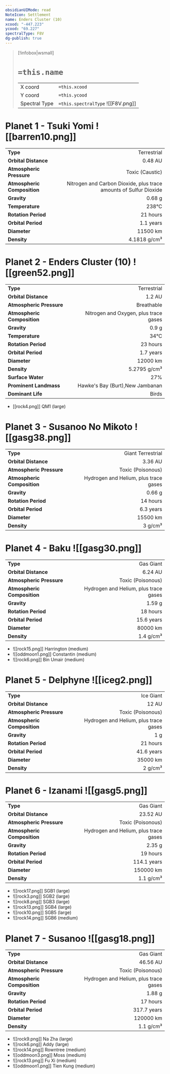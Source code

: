 ```yaml
---
obsidianUIMode: read
NoteIcon: Settlement
name: Enders Cluster (10)
xcood: "-447.223"
ycood: "69.227"
spectralType: F8V
dg-publish: true
---
```

> [!infobox|wsmall]
> # `=this.name`
> | | |
> | - | - |
> | X coord | `=this.xcood` |
> | Y coord| `=this.ycood` |
> | Spectral Type | `=this.spectralType` ![[F8V.png]] |

# Planet 1 - Tsuki Yomi ![[barren10.png]]
|                             |                           |
| --------------------------- | -------------------------:|
| **Type**                    |             Terrestrial |
| **Orbital Distance**        |   0.48 AU |
| **Atmospheric Pressure**    |       Toxic (Caustic) |
| **Atmospheric Composition** |      Nitrogen and Carbon Dioxide, plus trace amounts of Sulfur Dioxide |
| **Gravity**                 |        0.68 g |
| **Temperature**             |    238°C |
| **Rotation Period**         |  21 hours |
| **Orbital Period** | 1.1 years |
| **Diameter**                |      11500 km | 
| **Density**                 |    4.1818 g/cm³ |





# Planet 2 - Enders Cluster (10) ![[green52.png]]
|                             |                           |
| --------------------------- | -------------------------:|
| **Type**                    |             Terrestrial |
| **Orbital Distance**        |   1.2 AU |
| **Atmospheric Pressure**    |       Breathable |
| **Atmospheric Composition** |      Nitrogen and Oxygen, plus trace gases |
| **Gravity**                 |        0.9 g |
| **Temperature**             |    34°C |
| **Rotation Period**         |  23 hours |
| **Orbital Period** | 1.7 years |
| **Diameter**                |      12000 km | 
| **Density**                 |    5.2795 g/cm³ |
| **Surface Water**           |           27% | 
| **Prominent Landmass**      |         Hawke's Bay (Burt),New Jambanan | 
| **Dominant Life**           |         Birds |



- [[rock4.png]] QM1 (large)

# Planet 3 - Susanoo No Mikoto ![[gasg38.png]]
|                             |                           |
| --------------------------- | -------------------------:|
| **Type**                    |             Giant Terrestrial |
| **Orbital Distance**        |   3.36 AU |
| **Atmospheric Pressure**    |       Toxic (Poisonous) |
| **Atmospheric Composition** |      Hydrogen and Helium, plus trace gases |
| **Gravity**                 |        0.66 g |
| **Rotation Period**         |  14 hours |
| **Orbital Period** | 6.3 years |
| **Diameter**                |      15500 km | 
| **Density**                 |    3 g/cm³ |





# Planet 4 - Baku ![[gasg30.png]]
|                             |                           |
| --------------------------- | -------------------------:|
| **Type**                    |             Gas Giant |
| **Orbital Distance**        |   6.24 AU |
| **Atmospheric Pressure**    |       Toxic (Poisonous) |
| **Atmospheric Composition** |      Hydrogen and Helium, plus trace gases |
| **Gravity**                 |        1.59 g |
| **Rotation Period**         |  18 hours |
| **Orbital Period** | 15.6 years |
| **Diameter**                |      80000 km | 
| **Density**                 |    1.4 g/cm³ |



- ![[rock15.png]] Harrington (medium)
- ![[oddmoon1.png]] Constantin (medium)
- ![[rock6.png]] Bin Umair (medium)


# Planet 5 - Delphyne ![[iceg2.png]]
|                             |                           |
| --------------------------- | -------------------------:|
| **Type**                    |             Ice Giant |
| **Orbital Distance**        |   12 AU |
| **Atmospheric Pressure**    |       Toxic (Poisonous) |
| **Atmospheric Composition** |      Hydrogen and Helium, plus trace gases |
| **Gravity**                 |        1 g |
| **Rotation Period**         |  21 hours |
| **Orbital Period** | 41.6 years |
| **Diameter**                |      35000 km | 
| **Density**                 |    2 g/cm³ |





# Planet 6 - Izanami ![[gasg5.png]]
|                             |                           |
| --------------------------- | -------------------------:|
| **Type**                    |             Gas Giant |
| **Orbital Distance**        |   23.52 AU |
| **Atmospheric Pressure**    |       Toxic (Poisonous) |
| **Atmospheric Composition** |      Hydrogen and Helium, plus trace gases |
| **Gravity**                 |        2.35 g |
| **Rotation Period**         |  19 hours |
| **Orbital Period** | 114.1 years |
| **Diameter**                |      150000 km | 
| **Density**                 |    1.1 g/cm³ |



- ![[rock17.png]] SGB1 (large)
- ![[rock3.png]] SGB2 (large)
- ![[rock8.png]] SGB3 (large)
- ![[rock13.png]] SGB4 (large)
- ![[rock10.png]] SGB5 (large)
- ![[rock14.png]] SGB6 (medium)


# Planet 7 - Susanoo ![[gasg18.png]]
|                             |                           |
| --------------------------- | -------------------------:|
| **Type**                    |             Gas Giant |
| **Orbital Distance**        |   46.56 AU |
| **Atmospheric Pressure**    |       Toxic (Poisonous) |
| **Atmospheric Composition** |      Hydrogen and Helium, plus trace gases |
| **Gravity**                 |        1.88 g |
| **Rotation Period**         |  17 hours |
| **Orbital Period** | 317.7 years |
| **Diameter**                |      120000 km | 
| **Density**                 |    1.1 g/cm³ |



- ![[rock9.png]] Na Zha (large)
- ![[rock6.png]] Addy (large)
- ![[rock14.png]] Rowntree (medium)
- ![[oddmoon3.png]] Moss (medium)
- ![[rock13.png]] Fu Xi (medium)
- ![[oddmoon1.png]] Tien Kung (medium)


